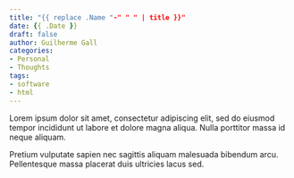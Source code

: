 ```yaml
---
title: "{{ replace .Name "-" " " | title }}"
date: {{ .Date }}
draft: false
author: Guilherme Gall
categories:
- Personal
- Thoughts
tags:
- software
- html
---
```

Lorem ipsum dolor sit amet, consectetur adipiscing elit, sed do eiusmod tempor incididunt ut labore et dolore magna aliqua. Nulla porttitor massa id neque aliquam.
<!--more-->
Pretium vulputate sapien nec sagittis aliquam malesuada bibendum arcu. Pellentesque massa placerat duis ultricies lacus sed.
